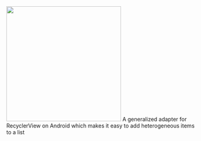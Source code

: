 <img src="https://github.com/rahulchowdhury/Mystique/blob/master/docs/Mystique.png" width="300px" />
A generalized adapter for RecyclerView on Android which makes it easy to add heterogeneous items to a list
